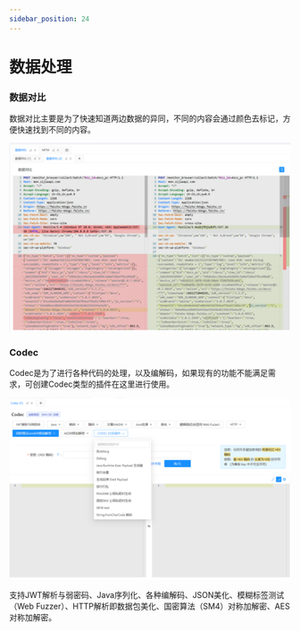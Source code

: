 ```yaml
---
sidebar_position: 24
---
```

# 数据处理

### 数据对比
数据对比主要是为了快速知道两边数据的异同，不同的内容会通过颜色去标记，方便快速找到不同的内容。

![](/img/products/yakit/data-process-1.png)

### Codec
Codec是为了进行各种代码的处理，以及编解码，如果现有的功能不能满足需求，可创建Codec类型的插件在这里进行使用。

![](/img/products/yakit/data-process-2.png)

支持JWT解析与弱密码、Java序列化、各种编解码、JSON美化、模糊标签测试（Web Fuzzer）、HTTP解析即数据包美化、国密算法（SM4）对称加解密、AES对称加解密。